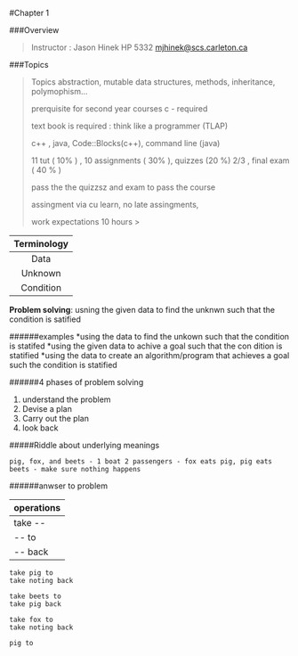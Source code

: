 #Chapter 1

###Overview
>Instructor : Jason Hinek
>HP 5332
>mjhinek@scs.carleton.ca

###Topics
>Topics abstraction, mutable data structures, methods, inheritance, polymophism...
>
>prerquisite for second year courses c - required
>
>text book is required : think like a programmer (TLAP)
>
>c++ , java, Code::Blocks(c++), command line (java)
>
>11 tut ( 10% ) , 10 assignments ( 30% ), quizzes (20 %) 2/3 , final exam ( 40 % )
>
>pass the the quizzsz and exam to pass the course
>
>assingment via cu learn, no late assingments,
>
>work expectations 10 hours >


|Terminology|
|:---:|
|Data|
|Unknown|
|Condition|


**Problem solving**: usning the given data to find the unknwn such that the condition is satified

######examples
*using the data to find the unkown such that the condition is statifed
*using the given data to achive a goal such that the con dition is statified
*using the data to create an algorithm/program that achieves a goal such the condition is statified 

######4 phases of problem solving
1. understand the problem
2. Devise a plan
3. Carry out the plan
4. look back

#####Riddle about underlying meanings 


`pig, fox, and beets - 1 boat 2 passengers - fox eats pig, pig eats beets - make sure nothing happens`

######anwser to problem


|operations|
|:---|
|take --|
|-- to|
|-- back|

	take pig to
	take noting back
	
	take beets to
	take pig back
	
	take fox to
	take noting back
	
	pig to
